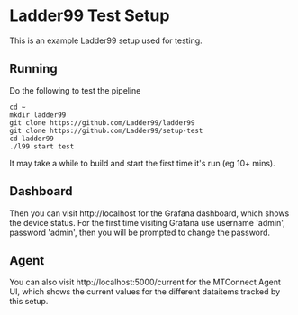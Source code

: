 # Ladder99 Test Setup

This is an example Ladder99 setup used for testing.

## Running

Do the following to test the pipeline

    cd ~
    mkdir ladder99
    git clone https://github.com/Ladder99/ladder99
    git clone https://github.com/Ladder99/setup-test
    cd ladder99
    ./l99 start test

It may take a while to build and start the first time it's run (eg 10+ mins).

## Dashboard

Then you can visit http://localhost for the Grafana dashboard, which shows the device status. For the first time visiting Grafana use username 'admin', password 'admin', then you will be prompted to change the password. 

## Agent

You can also visit http://localhost:5000/current for the MTConnect Agent UI, which shows the current values for the different dataitems tracked by this setup. 
